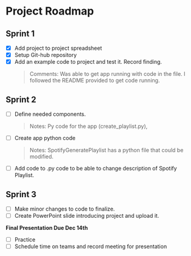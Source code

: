 # Project Roadmap

## Sprint 1
- [x] Add project to project spreadsheet
- [x] Setup Git-hub repository
- [x] Add an example code to project and test it. Record finding.
  > Comments: Was able to get app running with code in the file. I followed the README provided to get code running.
  
## Sprint 2
- [ ] Define needed components.
  > Notes: Py code for the app (create_playlist.py), 
- [ ] Create app python code
  > Notes: SpotifyGeneratePlaylist has a python file that could be modified.
- [ ] Add code to .py code to be able to change description of Spotify Playlist.
## Sprint 3
- [ ] Make minor changes to code to finalize.
- [ ] Create PowerPoint slide introducing project and upload it.

**Final Presentation Due Dec 14th**
- [ ] Practice 
- [ ] Schedule time on teams and record meeting for presentation

